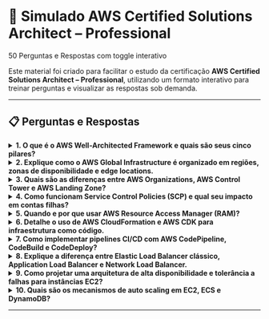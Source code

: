 # 🧠 Simulado AWS Certified Solutions Architect – Professional  
50 Perguntas e Respostas com toggle interativo

Este material foi criado para facilitar o estudo da certificação **AWS Certified Solutions Architect – Professional**, utilizando um formato interativo para treinar perguntas e visualizar as respostas sob demanda.

---

## 📋 Perguntas e Respostas

<details>
<summary><strong>1. O que é o AWS Well-Architected Framework e quais são seus cinco pilares?</strong></summary>

O AWS Well-Architected Framework ajuda a avaliar arquiteturas e implementá-las de acordo com melhores práticas. Seus pilares são: Excelência operacional, Segurança, Confiabilidade, Eficiência de desempenho, Otimização de custos.

</details>

<details>
<summary><strong>2. Explique como o AWS Global Infrastructure é organizado em regiões, zonas de disponibilidade e edge locations.</strong></summary>

Regiões são áreas geográficas separadas. Cada região contém Zonas de Disponibilidade (AZs), que são datacenters fisicamente isolados. Edge Locations são locais otimizados para cache e entrega de conteúdo com serviços como CloudFront e Route 53.

</details>

<details>
<summary><strong>3. Quais são as diferenças entre AWS Organizations, AWS Control Tower e AWS Landing Zone?</strong></summary>

AWS Organizations: gestão de múltiplas contas com políticas (SCP). Control Tower: facilita a criação de landing zones com boas práticas. Landing Zone: arquitetura inicial segura com múltiplas contas, redes e políticas.

</details>

<details>
<summary><strong>4. Como funcionam Service Control Policies (SCP) e qual seu impacto em contas filhas?</strong></summary>

SCPs definem permissões máximas para contas da organização. Mesmo que um IAM permita uma ação, ela será bloqueada se a SCP negar.

</details>

<details>
<summary><strong>5. Quando e por que usar AWS Resource Access Manager (RAM)?</strong></summary>

Usa-se o RAM para compartilhar recursos entre contas sem duplicá-los, como subnets, VPCs, etc. Ideal em ambientes multi-conta.

</details>

<details>
<summary><strong>6. Detalhe o uso de AWS CloudFormation e AWS CDK para infraestrutura como código.</strong></summary>

CloudFormation: define recursos com YAML/JSON. CDK: usa linguagens como TypeScript, Python para gerar templates CloudFormation.

</details>

<details>
<summary><strong>7. Como implementar pipelines CI/CD com AWS CodePipeline, CodeBuild e CodeDeploy?</strong></summary>

CodePipeline orquestra o fluxo. CodeBuild compila e testa. CodeDeploy realiza o deploy em EC2, ECS, Lambda.

</details>

<details>
<summary><strong>8. Explique a diferença entre Elastic Load Balancer clássico, Application Load Balancer e Network Load Balancer.</strong></summary>

CLB: legado. ALB: L7 (HTTP/HTTPS), roteamento baseado em path/host. NLB: L4 (TCP/UDP), alta performance e IP fixo.

</details>

<details>
<summary><strong>9. Como projetar uma arquitetura de alta disponibilidade e tolerância a falhas para instâncias EC2?</strong></summary>

Use Auto Scaling, Load Balancer entre múltiplas AZs, snapshots e instâncias em standby.

</details>

<details>
<summary><strong>10. Quais são os mecanismos de auto scaling em EC2, ECS e DynamoDB?</strong></summary>

EC2: Auto Scaling Groups. ECS: Service Auto Scaling. DynamoDB: Auto Scaling por throughput ou on-demand.

</details>

---
